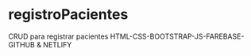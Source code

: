# registroPacientes
CRUD para registrar pacientes HTML-CSS-BOOTSTRAP-JS-FAREBASE-GITHUB &amp; NETLIFY
